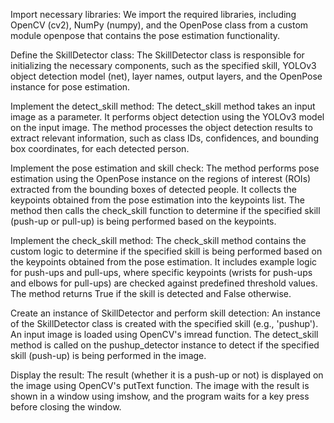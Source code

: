 Import necessary libraries:
We import the required libraries, including OpenCV (cv2), NumPy (numpy), and the OpenPose class from a custom module openpose that contains the pose estimation functionality.

Define the SkillDetector class:
The SkillDetector class is responsible for initializing the necessary components, such as the specified skill, YOLOv3 object detection model (net), layer names, output layers, and the OpenPose instance for pose estimation.

Implement the detect_skill method:
The detect_skill method takes an input image as a parameter.
It performs object detection using the YOLOv3 model on the input image.
The method processes the object detection results to extract relevant information, such as class IDs, confidences, and bounding box coordinates, for each detected person.

Implement the pose estimation and skill check:
The method performs pose estimation using the OpenPose instance on the regions of interest (ROIs) extracted from the bounding boxes of detected people.
It collects the keypoints obtained from the pose estimation into the keypoints list.
The method then calls the check_skill function to determine if the specified skill (push-up or pull-up) is being performed based on the keypoints.

Implement the check_skill method:
The check_skill method contains the custom logic to determine if the specified skill is being performed based on the keypoints obtained from the pose estimation.
It includes example logic for push-ups and pull-ups, where specific keypoints (wrists for push-ups and elbows for pull-ups) are checked against predefined threshold values.
The method returns True if the skill is detected and False otherwise.

Create an instance of SkillDetector and perform skill detection:
An instance of the SkillDetector class is created with the specified skill (e.g., 'pushup').
An input image is loaded using OpenCV's imread function.
The detect_skill method is called on the pushup_detector instance to detect if the specified skill (push-up) is being performed in the image.

Display the result:
The result (whether it is a push-up or not) is displayed on the image using OpenCV's putText function.
The image with the result is shown in a window using imshow, and the program waits for a key press before closing the window.